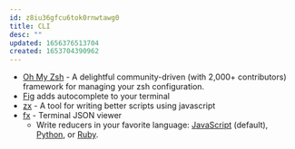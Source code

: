 ```yaml
---
id: z8iu36gfcu6tok0rnwtawg0
title: CLI
desc: ""
updated: 1656376513704
created: 1653704390962
---
```


- [Oh My Zsh](https://github.com/ohmyzsh/ohmyzsh) - A delightful community-driven (with 2,000+ contributors) framework for managing your zsh configuration.
- [Fig](https://github.com/withfig/autocomplete) adds autocomplete to your terminal
- [zx](https://github.com/google/zx) - A tool for writing better scripts using javascript
- [fx](https://github.com/antonmedv/fx) - Terminal JSON viewer
  - Write reducers in your favorite language: [JavaScript](https://github.com/antonmedv/fx/blob/master/doc/js.md) (default), [Python](https://github.com/antonmedv/fx/blob/master/doc/python.md), or [Ruby](https://github.com/antonmedv/fx/blob/master/doc/ruby.md).
